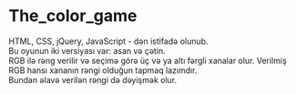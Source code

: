 # The_color_game
HTML, CSS, jQuery, JavaScript - dən istifadə olunub.
<br>
Bu oyunun iki versiyası var: asan və çətin.
<br>
RGB 
ilə rəng verilir və seçimə görə üç və ya altı fərgli xanalar olur. Verilmiş RGB hansı xananın rəngi olduğun tapmaq lazımdır.
<br>
Bundan əlavə verilən rəngi də dəyişmək olur.
